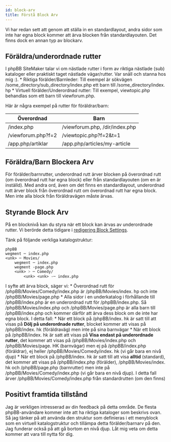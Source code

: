 ```yaml
---
id: block-arv
title: Förstå Block Arv
---
```


Vi har redan sett att genom att ställa in en standardlayout, andra sidor som inte har egna block kommer att ärva blocken från standardlayouten. Det finns dock en annan typ av blockarv.

## Föräldra/underordnade rutter

I phpBB SiteMaker talar vi om nästlade rutter i form av riktiga nästlade (sub) kataloger eller praktiskt taget nästlade vägar/rutter. Var snäll och stanna hos mig :). * Riktiga förälder/Barnleder: Till exempel är sökvägen /some_directory/sub_directory/index.php ett barn till /some_directory/index. hp * Virtuell förälder/Underordnad rutter: Till exempel, viewtopic.php behandlas som ett barn till viewforum.php.

Här är några exempel på rutter för föräldrar/barn:

| Överordnad         | Barn                           |
| ------------------ | ------------------------------ |
| /index.php         | /viewforum.php, /dir/index.php |
| /viewforum.php?f=2 | /viewtopic.php?f=2&t=1         |
| /app.php/artiklar  | /app.php/articles/my-article   |

## Föräldra/Barn Blockera Arv

För förälder/barnrutter, underordnad rutt ärver blocken på överordnad rutt (om överordnad rutt har egna block) eller från standardlayouten (om en är inställd). Med andra ord, även om det finns en standardlayout, underordnad rutt ärver block från överordnad rutt om överordnad rutt har egna block. Men inte alla block från föräldravägen måste ärvas.

## Styrande Block Arv

På en blocknivå kan du styra när ett block kan ärvas av underordnade rutter. Vi berörde detta tidigare i [redigering Block Settings](./blocks-managing#editing-block-settings).

Tänk på följande verkliga katalogstruktur:

```text
phpBB
wegment ─ index.php
<unk> ─ Movies/
    wegment ─ index.php
    wegment -page.php
    <unk> ˃ ─ Comedy/
        <unk> <unk> -─ index.php
```

I syfte att ärva block, säger vi: * Överordnad rutt för /phpBB/Movies/Comedy/index.php är /phpBB/Movies/index. hp och inte /phpBB/Movies/page.php * Alla sidor i en underkatalog i förhållande till /phpBB/index.php är en underordnad rutt för /phpBB/index.php. Så /phpBB/Movies/index.php och /phpBB/Movies/page.php är alla barn till /phpBB/index.php och kommer därför att ärva dess block om de inte har egna block. I detta fall: * När ett block på /phpBB/index. hk är satt till att visas på **Dölj på underordnade rutter**, blocket kommer att visas på /phpBB/index. hk (föräldraväg) men inte på sina barnvägar * När ett block på /phpBB/index. hk är satt att visas på **Visa endast på underordnade rutter**, det kommer att visas på /phpBB/Movies/index.php och /phpBB/Movies/page. HK (barnvägar) men ej på /phpBB/index.php (föräldrar), ej heller /phpBB/Movies/Comedy/index. hk (vi går bara en nivå djup) * När ett block på /phpBB/index. hk är satt till att visa **alltid** (standard), det kommer att visas på /phpBB/index.php (förälder), /phpBB/Movies/index. hk och /phpBB/page.php (barnrutter) men inte på /phpBB/Movies/Comedy/index.php (vi går bara en nivå djup). I detta fall ärver /phpBB/Movies/Comedy/index.php från standardrutten (om den finns)

## Positivt framtida tillstånd

Jag är verkligen intresserad av din feedback på detta område. De flesta phpBB-användare kommer inte att ha riktiga kataloger som beskrivs ovan. Så jag tänker på att använda den struktur som definieras i ett menyblock som en virtuell katalogstruktur och tillämpa detta förälder/barnarv på den. Jag funderar också på att gå bortom en nivå djup. Låt mig veta om detta kommer att vara till nytta för dig.